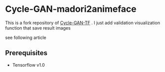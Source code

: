 # Cycle-GAN-madori2animeface

This is a fork repository of [Cycle-GAN-TF](https://github.com/hiwonjoon/cycle-gan-tf) .
I just add validation visualization function that save result images

see following article

## Prerequisites

- Tensorflow v1.0

